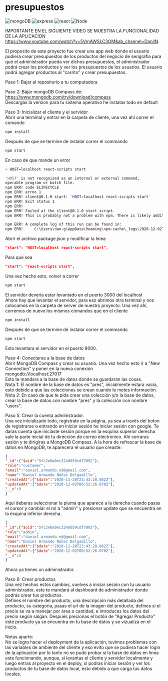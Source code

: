 # presupuestos

![mongoDB](https://img.shields.io/badge/-mongoDB-brightgreen) ![express](https://img.shields.io/badge/-Express-lightgrey) ![react](https://img.shields.io/badge/-React-blue) ![Node](https://img.shields.io/badge/-Node-success)
  
IMPORTANTE EN EL SIGUIENTE VIDEO SE MUESTRA LA FUNCIONALIDAD DE LA APLICACION  
https://www.youtube.com/watch?v=5VmAWSLC3OM&ab_channel=DanilN.  
  
El proposito de este proyecto fue crear una app web donde el usuario pudiera crear presupuestos de los productos del negocio de serigrafia para que el administrador pueda ver dichos presupuestos, el administrador podrá crear los productos y ver los presupuestos de los usuarios. El usuario podrá agregar productos al "carrito" y crear presupuestos.

Paso 1: Bajar el repositorio a tu computadora  
  
Paso 2: Bajar mongoDB Compass de:  
https://www.mongodb.com/try/download/compass  
Descargas la version para tu sistema operativo he instalas todo en default  
  
Paso 3: Inicializar el cliente y el servidor  
Abrir una terminal y entrar en la carpeta de cliente, una vez ahí correr el comando  
```bash
npm install
```
Después de que se termine de instalar correr el commando  
```bash
npm start
```
En caso de que mande un error  
```bash
> HOST=localhost react-scripts start

'HOST' is not recognized as an internal or external command,
operable program or batch file.
npm ERR! code ELIFECYCLE
npm ERR! errno 1
npm ERR! client@0.1.0 start: `HOST=localhost react-scripts start`
npm ERR! Exit status 1
npm ERR!
npm ERR! Failed at the client@0.1.0 start script.
npm ERR! This is probably not a problem with npm. There is likely additional logging output above.  

npm ERR! A complete log of this run can be found in:
npm ERR!     C:\Users\dan-g\AppData\Roaming\npm-cache\_logs\2020-12-02T02_58_17_322Z-debug.log     
```
Abrir el archivo package.json y modificar la linea  
```json
"start": "HOST=localhost react-scripts start",
```
Para que sea  
```json
"start": "react-scripts start",
```
Una vez hecho esto, volver a correr  
```bash
npm start
```
El servidor deveria estar levantado en el puerto 3000 del localhost  
Ahora hay que levantar el servidor, para eso abrimos otra terminal y nos colocamos en la carpeta de server de nuestro proyecto. Una vez ahí, corremos de nuevo los mismos comandos que en el cliente  
```bash
npm install
```
Después de que se termine de instalar correr el commando  
```bash
npm start
```  
Esto levantara el servidor en el puerto 8000.  
  
Paso 4: Conectarse a la base de datos  
Abrir MongoDB Compass y crear su usuario.
Una vez hecho esto ir a "New Connection" y poner en la nueva conexión  
mongodb://localhost:27017  
Esto te mandara a la base de datos donde se guardaran las cosas.  
Nota 1: El nombre de la base de datos es "pres", inicialmente estara vacia, esto debido a que las colecciones se crean cuando le metes información.  
Nota 2: En caso de que te pida crear una colección y/o la base de datos, crear la base de datos con nombre "pres" y la colección con nombre "users".  
  
Paso 5: Crear la cuenta administrador.  
Una vez inicializado todo, registrate en la página, ya sea a través del boton de registrarse o entrando en iniciar sesión he iniciar sesión con google. Te daras cuenta que iniciaste sesión porque en la esquina superior derecha sale la parte inicial de tu dirección de correo electronico. Ahí cerraras sesión y te dirigiras a MongoDB Compass. A la hora de refrescar la base de datos en MongoDB, te aparecera el usuario que creaste:  
```json
{
"_id":{"$oid":"5fc2e0a0ec224d659cdf7092"},
"role":"customer",
"email":"daniel.armando.nd@gmail.com",
"name":"Daniel Armando Núñez Delgadillo",
"createdAt":{"$date":"2020-11-28T23:43:28.882Z"},
"updatedAt":{"$date":"2020-12-02T00:52:26.070Z"},
"__v":0
}
```
Aquí deberas seleccionar la pluma que aparece a la derecha cuando pasas el cursor y cambiar el rol a "admin" y presionar update que se encuentra en la esquina inferior derecha.  
```json
{
"_id":{"$oid":"5fc2e0a0ec224d659cdf7092"},
"role":"admin",
"email":"daniel.armando.nd@gmail.com",
"name":"Daniel Armando Núñez Delgadillo",
"createdAt":{"$date":"2020-11-28T23:43:28.882Z"},
"updatedAt":{"$date":"2020-12-02T00:52:26.070Z"},
"__v":0
}
```  
Ahora ya tienes un administrador.  
  
Paso 6: Crear productos  
Una vez hechos estos cambios, vuelves a iniciar sesión con tu usuario administrador, este te mandará al dashboard de administrador donde podrás crear tus productos.  
Defines el nombre del producto, una descripción más detallada del producto, su categoria, pasas el url de la imagen del producto, defines si el precio se va a manejar por área o cantidad, e introduces los datos del precio según salgan. Después precionas el botón de "Agregar Producto" este producto ya se encuentra en tu base de datos y se vizualiza en el inicio.  
  
  Notas aparte:  
  No se logro hacer el deployment de la aplicación, tuvimos problemas con las variables de ambiente del cliente y eso evito que se pudiera hacer login de la aplicación por lo tanto no se pudo probar si la base de datos en línea este funcionando, aunque, si levantas el cliente y servidor localmente y luego entras al proyecto en el deploy, si podras iniciar sesión y ver los productos de tu base de datos local, esto debido a que carga tus datos locales.
